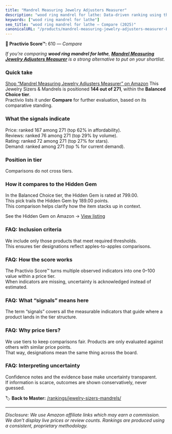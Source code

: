 ```yaml
---
title: "Mandrel Measuring Jewelry Adjusters Measurer"
description: "wood ring mandrel for lathe: Data-driven ranking using the Practivio Score™. Positioned by quality, value, demand, findability, momentum."
keywords: ["wood ring mandrel for lathe"]
seo_title: "wood ring mandrel for lathe — Compare (2025)"
canonicalURL: "/products/mandrel-measuring-jewelry-adjusters-measurer-B097XLQ8ZF/"
---
```


**🛒 Practivio Score™:** 610 — _Compare_


*If you're comparing **wood ring mandrel for lathe**, **[Mandrel Measuring Jewelry Adjusters Measurer](https://www.amazon.com/dp/B097XLQ8ZF?tag=practivio-20)** is a strong alternative to put on your shortlist.*
### Quick take
[Shop “Mandrel Measuring Jewelry Adjusters Measurer” on Amazon](https://www.amazon.com/dp/B097XLQ8ZF?tag=practivio-20)
This Jewelry Sizers & Mandrels is positioned **144 out of 271**, within the **Balanced Choice tier**.  
Practivio lists it under **Compare** for further evaluation, based on its comparative standing.

### What the signals indicate
Price: ranked 167 among 271 (top 62% in affordability).  
Reviews: ranked 76 among 271 (top 29% by volume).  
Rating: ranked 72 among 271 (top 27% for stars).  
Demand: ranked  among 271 (top % for current demand).

### Position in tier
Comparisons do not cross tiers.

### How it compares to the Hidden Gem
In the Balanced Choice tier, the Hidden Gem is rated at 799.00.  
This pick trails the Hidden Gem by 189.00 points.  
This comparison helps clarify how the item stacks up in context.  

See the Hidden Gem on Amazon → [View listing](https://www.amazon.com/dp/B07C15P2F7?tag=practivio-20)

### FAQ: Inclusion criteria
We include only those products that meet required thresholds.  
This ensures tier designations reflect apples-to-apples comparisons.

### FAQ: How the score works
The Practivio Score™ turns multiple observed indicators into one 0–100 value within a price tier.  
When indicators are missing, uncertainty is acknowledged instead of estimated.

### FAQ: What “signals” means here
The term “signals” covers all the measurable indicators that guide where a product lands in the tier structure.

### FAQ: Why price tiers?
We use tiers to keep comparisons fair. Products are only evaluated against others with similar price points.  
That way, designations mean the same thing across the board.

### FAQ: Interpreting uncertainty
Confidence notes and the evidence base make uncertainty transparent.  
If information is scarce, outcomes are shown conservatively, never guessed.

<!-- Missing template for Compare/CompareWithinPriceClass -->


🏷️ **Back to Master:** [/rankings/jewelry-sizers-mandrels/](/rankings/jewelry-sizers-mandrels/)

---
_Disclosure: We use Amazon affiliate links which may earn a commission. We don’t display live prices or review counts. Rankings are produced using a consistent, proprietary methodology._

